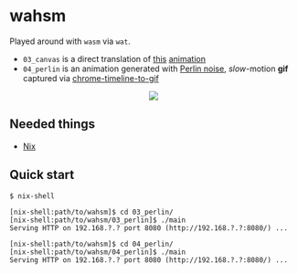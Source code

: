 # wahsm

Played around with `wasm` via `wat`.
- `03_canvas` is a direct translation of [this](https://github.com/albertgoncalves/werkshop/blob/master/03_canvas_buffer/src/main.ts) [animation](https://albertgoncalves.github.io/werkshop/03_canvas_buffer/index.html)
- `04_perlin` is an animation generated with [Perlin noise](https://en.wikipedia.org/wiki/Perlin_noise), _slow_-motion **gif** captured via [chrome-timeline-to-gif](https://hospodarets.com/demos/chrome-timeline-to-gif/)

<div align="center"><img src="cover.gif"></div>

Needed things
---
*   [Nix](https://nixos.org/nix/)

Quick start
---
```
$ nix-shell
```
```
[nix-shell:path/to/wahsm]$ cd 03_perlin/
[nix-shell:path/to/wahsm/03_perlin]$ ./main
Serving HTTP on 192.168.?.? port 8080 (http://192.168.?.?:8080/) ...
```
```
[nix-shell:path/to/wahsm]$ cd 04_perlin/
[nix-shell:path/to/wahsm/04_perlin]$ ./main
Serving HTTP on 192.168.?.? port 8080 (http://192.168.?.?:8080/) ...
```
